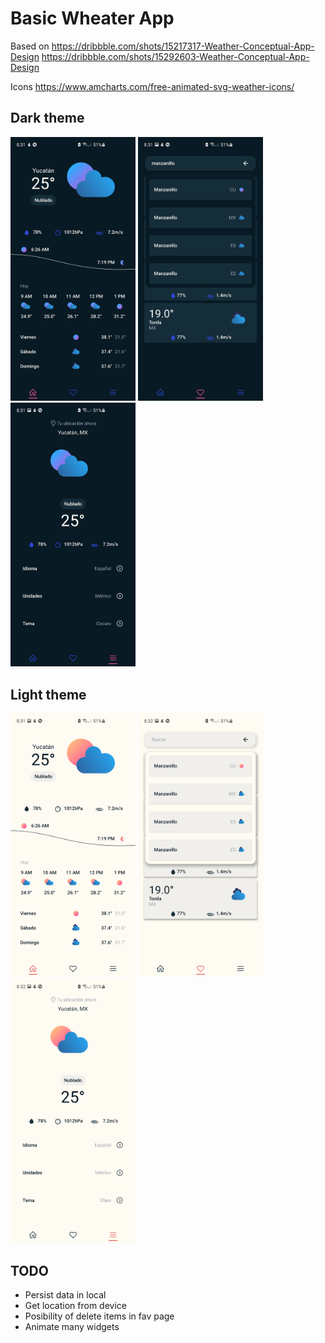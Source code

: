 # Basic Wheater App

Based on
https://dribbble.com/shots/15217317-Weather-Conceptual-App-Design
https://dribbble.com/shots/15292603-Weather-Conceptual-App-Design

Icons
https://www.amcharts.com/free-animated-svg-weather-icons/

## Dark theme

<p>
<img src='https://raw.githubusercontent.com/ulises214/flutter-weather-app/main/screenshots/dark_1.jpg' alt='Home Dark' width='200px'/> <img src='https://raw.githubusercontent.com/ulises214/flutter-weather-app/main/screenshots/dark_2.jpg' alt='Fav Dark' width='200px'/> <img src='https://raw.githubusercontent.com/ulises214/flutter-weather-app/main/screenshots/dark_3.jpg' alt='Settings Dark' width='200px'/>
</p>

## Light theme

<p><img src='https://raw.githubusercontent.com/ulises214/flutter-weather-app/main/screenshots/light_1.jpg' alt='Home Light' width='200px'/> <img src='https://raw.githubusercontent.com/ulises214/flutter-weather-app/main/screenshots/light_2.jpg' alt='Fav Light' width='200px'/> <img src='https://raw.githubusercontent.com/ulises214/flutter-weather-app/main/screenshots/light_3.jpg' alt='Settings Light' width='200px'/></p>

## TODO

<ul>
    <li>Persist data in local</li>
    <li>Get location from device</li>
    <li>Posibility of delete items in fav page</li>
    <li>Animate many widgets</li>
</ul>
